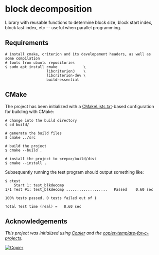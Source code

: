 # block decomposition

Library with reusable functions to determine block size, block start index, block last index, etc -- useful when parallel programming.

## Requirements

```
# install cmake, criterion and its developement headers, as well as some compilation
# tools from ubuntu repositories
$ sudo apt install cmake            \
                   libcriterion3    \
                   libcriterion-dev \
                   build-essential
```

## CMake

The project has been initialized with a [CMakeLists.txt](CMakeLists.txt)-based
configuration for building with CMake:

```console
# change into the build directory
$ cd build/

# generate the build files
$ cmake ../src

# build the project
$ cmake --build .

# install the project to <repo>/build/dist
$ cmake --install .
```

Subsequently running the test program should output something like:

```text
$ ctest
    Start 1: test_blkdecomp
1/1 Test #1: test_blkdecomp ...................   Passed    0.60 sec

100% tests passed, 0 tests failed out of 1

Total Test time (real) =   0.60 sec
```

## Acknowledgements

_This project was initialized using [Copier](https://pypi.org/project/copier) and the [copier-template-for-c-projects](https://github.com/jspaaks/copier-template-for-c-projects)._

[![Copier](https://img.shields.io/endpoint?url=https://raw.githubusercontent.com/copier-org/copier/master/img/badge/badge-grayscale-inverted-border-orange.json)](https://github.com/copier-org/copier)
